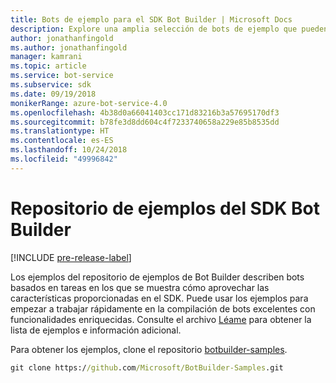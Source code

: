 ```yaml
---
title: Bots de ejemplo para el SDK Bot Builder | Microsoft Docs
description: Explore una amplia selección de bots de ejemplo que pueden ayudarle a comenzar a desarrollar bots con el SDK Bot Builder.
author: jonathanfingold
ms.author: jonathanfingold
manager: kamrani
ms.topic: article
ms.service: bot-service
ms.subservice: sdk
ms.date: 09/19/2018
monikerRange: azure-bot-service-4.0
ms.openlocfilehash: 4b38d0a66041403cc171d83216b3a57695170df3
ms.sourcegitcommit: b78fe3d8dd604c4f7233740658a229e85b8535dd
ms.translationtype: HT
ms.contentlocale: es-ES
ms.lasthandoff: 10/24/2018
ms.locfileid: "49996842"
---
```

# <a name="bot-builder-sdk-samples-repo"></a>Repositorio de ejemplos del SDK Bot Builder
[!INCLUDE [pre-release-label](includes/pre-release-label.md)]

Los ejemplos del repositorio de ejemplos de Bot Builder describen bots basados en tareas en los que se muestra cómo aprovechar las características proporcionadas en el SDK. Puede usar los ejemplos para empezar a trabajar rápidamente en la compilación de bots excelentes con funcionalidades enriquecidas.
Consulte el archivo [Léame](https://aka.ms/bot-samples-readme) para obtener la lista de ejemplos e información adicional.

Para obtener los ejemplos, clone el repositorio [botbuilder-samples](https://github.com/Microsoft/botbuilder-samples).

```cmd
git clone https://github.com/Microsoft/BotBuilder-Samples.git
```
